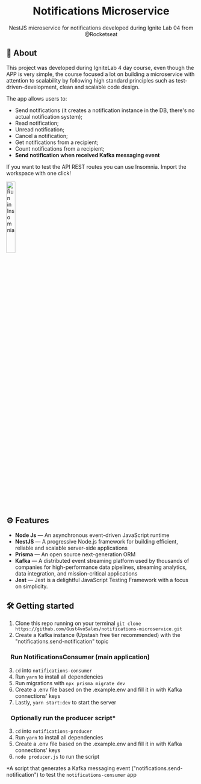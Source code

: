 <h1 align="center">
Notifications Microservice
</h1>

<p align="center">NestJS microservice for notifications developed during Ignite Lab 04 from @Rocketseat</p>

## 📜 About
This project was developed during IgniteLab 4 day course, even though the APP is very simple, the course focused a lot on building a microservice with attention to scalability by following high standard principles such as test-driven-development, clean and scalable code design.

The app allows users to:
 - Send notifications (it creates a notification instance in the DB, there's no actual notification system);
 - Read notification;
 - Unread notification;
 - Cancel a notification;
 - Get notifications from a recipient;
 - Count notifications from a recipient;
 - **Send notification when received Kafka messaging event**

If you want to test the API REST routes you can use Insomnia. Import the workspace with one click! 

<a href="https://insomnia.rest/run/?label=NotificationsMicroservice&uri=https://github.com/Gust4voSales/notifications-microservice/blob/master/notifications-consumer/Insomnia.json" target="_blank"><img src="https://insomnia.rest/images/run.svg" alt="Run in Insomnia" width="22%"></a>

## ⚙ Features
[//]: # (Add the features of your project here:)
- **Node Js** — An asynchronous event-driven JavaScript runtime
- **NestJS** — A progressive Node.js framework for building efficient, reliable and scalable server-side applications
- **Prisma** — An open source next-generation ORM
- **Kafka** — A distributed event streaming platform used by thousands of companies for high-performance data pipelines, streaming analytics, data integration, and mission-critical applications
- **Jest** — Jest is a delightful JavaScript Testing Framework with a focus on simplicity.

## 🛠 Getting started
1. Clone this repo running on your terminal ````git clone https://github.com/Gust4voSales/notifications-microservice.git```` 
2. Create a Kafka instance (Upstash free tier recommended) with the "notifications.send-notification" topic

### &nbsp; &nbsp;Run NotificationsConsumer (main application)
3. `cd` into `notifications-consumer`
4. Run ```yarn``` to install all dependencies
5. Run migrations with `npx prisma migrate dev`
6. Create a .env file based on the .example.env and fill it in with Kafka connections' keys
7. Lastly, `yarn start:dev` to start the server

### &nbsp; &nbsp;Optionally run the producer script* 
3. `cd` into `notifications-producer`
4. Run ```yarn``` to install all dependencies
5. Create a .env file based on the .example.env and fill it in with Kafka connections' keys
6. `node producer.js` to run the script

*A script that generates a Kafka messaging event ("notifications.send-notification") to test the `notifications-consumer` app
